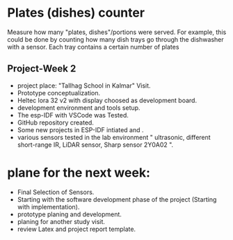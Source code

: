 # Plates (dishes) counter
 Measure how many "plates, dishes"/portions were served. For example, this could be done by counting how many dish trays go through the dishwasher with a sensor. Each tray contains a certain number of plates

 ## Project-Week 2

  - project place: "Tallhag School in Kalmar" Visit.
  - Prototype conceptualization.
  - Heltec lora 32 v2 with display choosed as development board.
  - development environment and tools setup.
  - The esp-IDF with VSCode was Tested.
  - GitHub repository created.
  - Some new projects in ESP-IDF intiated and .
  - various sensors tested in the lab environment " ultrasonic, different short-range IR, LiDAR sensor, Sharp sensor 2Y0A02 ".

  # plane for the next week:
   - Final Selection of Sensors.
   - Starting with the software development phase of the project (Starting with implementation).
   - prototype planing and development.
   - planing for another study visit.
   - review Latex and project report template.




